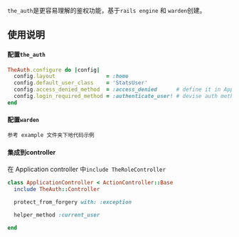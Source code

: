
`the_auth`是更容易理解的鉴权功能，基于`rails engine` 和 `warden`创建。

## 使用说明

#### 配置`the_auth`

```ruby
TheAuth.configure do |config|
  config.layout                = :home
  config.default_user_class    = 'StatsUser'
  config.access_denied_method  = :access_denied      # define it in ApplicationController
  config.login_required_method = :authenticate_user! # devise auth method
end
```

#### 配置`warden`

```ruby
参考 example 文件夹下地代码示例
```

#### 集成到controller

在 Application controller 中`include TheRoleController`

```ruby
class ApplicationController < ActionController::Base
  include TheAuth::Controller

  protect_from_forgery with: :exception

  helper_method :current_user

end
```



